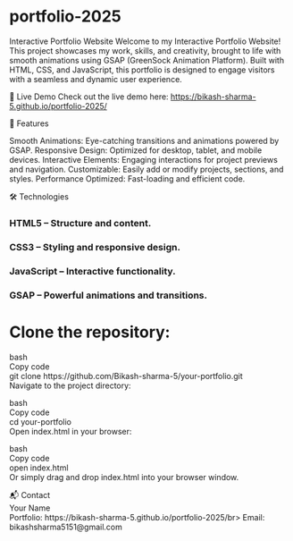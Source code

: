 # portfolio-2025
Interactive Portfolio Website
Welcome to my Interactive Portfolio Website! This project showcases my work, skills, and creativity, brought to life with smooth animations using GSAP (GreenSock Animation Platform). Built with HTML, CSS, and JavaScript, this portfolio is designed to engage visitors with a seamless and dynamic user experience.

🚀 Live Demo
Check out the live demo here: https://bikash-sharma-5.github.io/portfolio-2025/


🌟 Features
<p>Smooth Animations: Eye-catching transitions and animations powered by GSAP.
Responsive Design: Optimized for desktop, tablet, and mobile devices.
Interactive Elements: Engaging interactions for project previews and navigation.
Customizable: Easily add or modify projects, sections, and styles.
Performance Optimized: Fast-loading and efficient code.</p>
🛠️ Technologies
<h3>HTML5 – Structure and content.</h3>
<h3>
  CSS3 – Styling and responsive design.
</h3>
<h3>JavaScript – Interactive functionality.</h3>
<h3>GSAP – Powerful animations and transitions.</h3>


<h1>Clone the repository:</h1>

<p>
  bash<br>
Copy code<br>
git clone https://github.com/Bikash-sharma-5/your-portfolio.git<br>
Navigate to the project directory:<br>

bash<br>
Copy code<br>
cd your-portfolio<br>
Open index.html in your browser:<br>

bash<br>
Copy code<br>
open index.html<br>
Or simply drag and drop index.html into your browser window.<br>
</p>



<p>
  📬 Contact<br>
Your Name<br>
Portfolio: https://bikash-sharma-5.github.io/portfolio-2025/br>
Email: bikashsharma5151@gmail.com<br>


</p>








